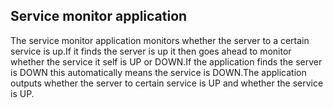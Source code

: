 ## Service monitor application
The service monitor application monitors whether the server to a certain service is up.If it finds the server is up it then goes ahead to monitor whether the service it self is UP or DOWN.If the application finds the server is DOWN this automatically means the service is DOWN.The application outputs whether the server to certain service is UP and whether the service is UP.
